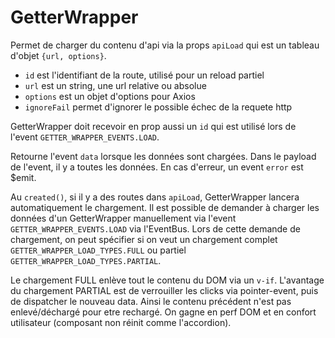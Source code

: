 # GetterWrapper

Permet de charger du contenu d'api via la props `apiLoad` qui est un tableau d'objet `{url, options}`.
- `id` est l'identifiant de la route, utilisé pour un reload partiel
- `url` est un string, une url relative ou absolue
- `options`  est un objet d'options pour Axios
- `ignoreFail` permet d'ignorer le possible échec de la requete http

GetterWrapper doit recevoir en prop aussi un `id` qui est utilisé lors de l'event `GETTER_WRAPPER_EVENTS.LOAD`.

Retourne l'event `data` lorsque les données sont chargées. Dans le payload de l'event, il y a toutes les données.
En cas d'erreur, un event `error` est $emit.

Au `created()`, si il y a des routes dans `apiLoad`, GetterWrapper lancera automatiquement le chargement.
Il est possible de demander à charger les données d'un GetterWrapper manuellement via l'event `GETTER_WRAPPER_EVENTS.LOAD` via l'EventBus.
Lors de cette demande de chargement, on peut spécifier si on veut un chargement complet `GETTER_WRAPPER_LOAD_TYPES.FULL` ou partiel `GETTER_WRAPPER_LOAD_TYPES.PARTIAL`.

Le chargement FULL enlève tout le contenu du DOM via un `v-if`. L'avantage du chargement PARTIAL est de verrouiller les clicks via pointer-event, puis de dispatcher le nouveau data. Ainsi le contenu précédent n'est pas enlevé/déchargé pour etre rechargé. On gagne en perf DOM et en confort utilisateur (composant non réinit comme l'accordion).
